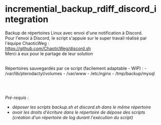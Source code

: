 # incremential_backup_rdiff_discord_integration

Backup de répertoires Linux avec envoi d'une notification à Discord. 
<br />
Pour l'envoi à Discord, le script s'appuie sur le super travail réalisé par l'équipe ChaoticWeg :\
  https://github.com/ChaoticWeg/discord.sh \
Merci à eux pour le partage de leur solution

<br />
Répertoires sauvegardés par ce script (facilement adaptable - WIP) :
- /var/lib/pterodactyl/volumes
- /var/www
- /etc/nginx
- /tmp/backup/mysql

<br /><br />

*Pré-requis :*
- *déposer les scripts backup.sh et discord.sh dans le même répertoire*
- *avoir les droits d'écriture dans le répertoire de dépose des scripts (création d'un répertoire de log durant l'exécution du script)*
